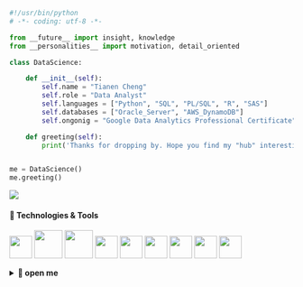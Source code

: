 
```python
#!/usr/bin/python
# -*- coding: utf-8 -*-

from __future__ import insight, knowledge
from __personalities__ import motivation, detail_oriented

class DataScience:

    def __init__(self):
        self.name = "Tianen Cheng"
        self.role = "Data Analyst"
        self.languages = ["Python", "SQL", "PL/SQL", "R", "SAS"]
        self.databases = ["Oracle_Server", "AWS_DynamoDB"]
        self.ongonig = "Google Data Analytics Professional Certificate"

    def greeting(self):
        print('Thanks for dropping by. Hope you find my "hub" interesting. Have a good one!')


me = DataScience()
me.greeting()
```
[![](https://img.shields.io/badge/linkedin-%230077B5.svg?style=for-the-badge&logo=linkedin)](https://www.linkedin.com/in/tianen-cheng/)

#### 🔧 Technologies & Tools

<img height=40 src="https://cdn.jsdelivr.net/gh/devicons/devicon/icons/python/python-original.svg" /> <img height=50 src="https://cdn.jsdelivr.net/gh/devicons/devicon/icons/oracle/oracle-original.svg" /> <img height=50 src="https://cdn.jsdelivr.net/gh/devicons/devicon/icons/mysql/mysql-original.svg" /> <img height=40 src="https://cdn.jsdelivr.net/gh/devicons/devicon/icons/github/github-original.svg" /> <img height=40 src="https://cdn.jsdelivr.net/gh/devicons/devicon/icons/git/git-original.svg" /> <img height=40 src="https://cdn.jsdelivr.net/gh/devicons/devicon/icons/r/r-original.svg" /> <img height=40 src="https://cdn.jsdelivr.net/gh/devicons/devicon/icons/rstudio/rstudio-original.svg" /> <img height=40 src="https://cdn.jsdelivr.net/gh/devicons/devicon/icons/pycharm/pycharm-original.svg" /> <img height=40 src="https://cdn.jsdelivr.net/gh/devicons/devicon/icons/vscode/vscode-original.svg" />

<details>
    <summary><b>🎁 open me </b></summary>
    <img src="https://media.giphy.com/media/d9eIbBHbQBSpy/giphy.gif"/> <-- reminder from doggy: you the best! :D
</details>
</details>
